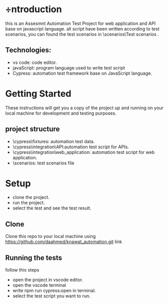 
# ÷ntroduction 
this is an Assesmnt Automation Test Project for web application and API base on javascript language. all script have been written according to test scenarios, you can found the test scenarios in \scenarios\Test scenarios .

## Technologies:
- vs code: code editor.
- javaScript: program language used to write test script
- Cypress: automation test framework base on JavaScript language.
 
# Getting Started
These instructions will get you a copy of the project up and running on your local machine for development and testing purposes.

## project structure
- \cypress\fixtures: automation test data.
- \cypress\integration\API:automation test script for APIs.
- \cypress\integration\web_application: automation test script for web application.
- \scenarios: test scenarios file 

# Setup
- clone the project.
- run the project.
- select the test and see the test result.

## Clone
Clone this repo to your local machine using https://github.com/daahmed/knawat_automation.git link

## Running the tests
follow this steps
- open the project in vscode editor.
- open the vscode terminal 
- write npm run cypress:open in terminal.
- select the test script you want to run.


  






